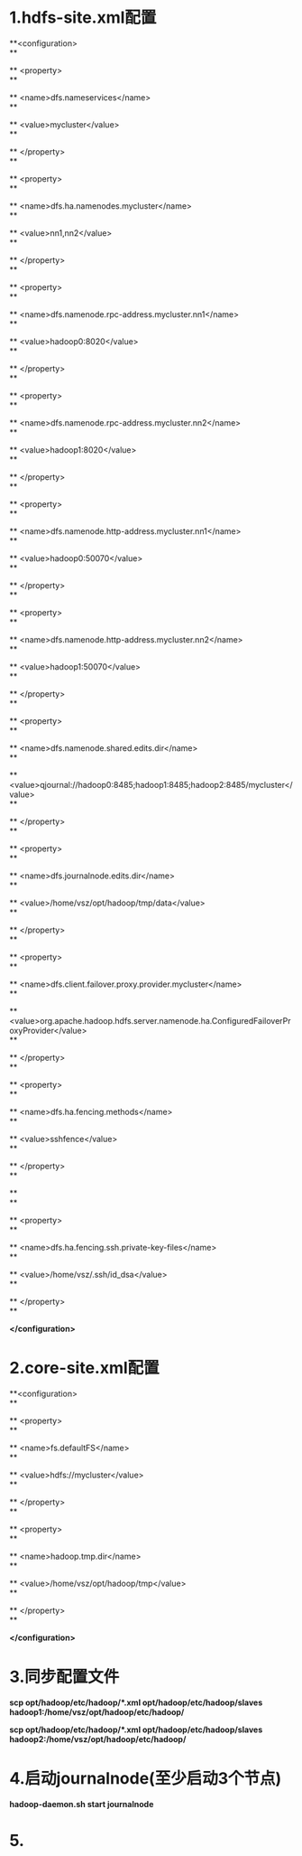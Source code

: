 # 1.hdfs-site.xml配置

**&lt;configuration&gt;          
**

**  &lt;property&gt;          
**

**    &lt;name&gt;dfs.nameservices&lt;/name&gt;          
**

**    &lt;value&gt;mycluster&lt;/value&gt;          
**

**  &lt;/property&gt;          
**

**  &lt;property&gt;          
**

**    &lt;name&gt;dfs.ha.namenodes.mycluster&lt;/name&gt;          
**

**    &lt;value&gt;nn1,nn2&lt;/value&gt;          
**

**  &lt;/property&gt;          
**

**  &lt;property&gt;          
**

**    &lt;name&gt;dfs.namenode.rpc-address.mycluster.nn1&lt;/name&gt;          
**

**    &lt;value&gt;hadoop0:8020&lt;/value&gt;          
**

**  &lt;/property&gt;          
**

**  &lt;property&gt;          
**

**    &lt;name&gt;dfs.namenode.rpc-address.mycluster.nn2&lt;/name&gt;          
**

**    &lt;value&gt;hadoop1:8020&lt;/value&gt;          
**

**  &lt;/property&gt;          
**

**  &lt;property&gt;          
**

**    &lt;name&gt;dfs.namenode.http-address.mycluster.nn1&lt;/name&gt;          
**

**    &lt;value&gt;hadoop0:50070&lt;/value&gt;          
**

**  &lt;/property&gt;          
**

**  &lt;property&gt;          
**

**    &lt;name&gt;dfs.namenode.http-address.mycluster.nn2&lt;/name&gt;          
**

**    &lt;value&gt;hadoop1:50070&lt;/value&gt;          
**

**  &lt;/property&gt;          
**

**  &lt;property&gt;          
**

**    &lt;name&gt;dfs.namenode.shared.edits.dir&lt;/name&gt;          
**

**    &lt;value&gt;qjournal://hadoop0:8485;hadoop1:8485;hadoop2:8485/mycluster&lt;/value&gt;          
**

**  &lt;/property&gt;          
**

**  &lt;property&gt;          
**

**    &lt;name&gt;dfs.journalnode.edits.dir&lt;/name&gt;          
**

**    &lt;value&gt;/home/vsz/opt/hadoop/tmp/data&lt;/value&gt;          
**

**  &lt;/property&gt;          
**

**  &lt;property&gt;          
**

**    &lt;name&gt;dfs.client.failover.proxy.provider.mycluster&lt;/name&gt;          
**

**    &lt;value&gt;org.apache.hadoop.hdfs.server.namenode.ha.ConfiguredFailoverProxyProvider&lt;/value&gt;          
**

**  &lt;/property&gt;          
**

**  &lt;property&gt;          
**

**    &lt;name&gt;dfs.ha.fencing.methods&lt;/name&gt;          
**

**    &lt;value&gt;sshfence&lt;/value&gt;          
**

**  &lt;/property&gt;          
**

**          
**

**  &lt;property&gt;          
**

**    &lt;name&gt;dfs.ha.fencing.ssh.private-key-files&lt;/name&gt;          
**

**    &lt;value&gt;/home/vsz/.ssh/id\_dsa&lt;/value&gt;          
**

**  &lt;/property&gt;          
**

**&lt;/configuration&gt;**

# 2.core-site.xml配置

**&lt;configuration&gt;      
**

**  &lt;property&gt;      
**

**    &lt;name&gt;fs.defaultFS&lt;/name&gt;      
**

**    &lt;value&gt;hdfs://mycluster&lt;/value&gt;      
**

**  &lt;/property&gt;      
**

**  &lt;property&gt;      
**

**    &lt;name&gt;hadoop.tmp.dir&lt;/name&gt;      
**

**    &lt;value&gt;/home/vsz/opt/hadoop/tmp&lt;/value&gt;      
**

**  &lt;/property&gt;      
**

**&lt;/configuration&gt;**

# 3.同步配置文件

**scp opt/hadoop/etc/hadoop/\*.xml opt/hadoop/etc/hadoop/slaves hadoop1:/home/vsz/opt/hadoop/etc/hadoop/**

**scp opt/hadoop/etc/hadoop/\*.xml opt/hadoop/etc/hadoop/slaves hadoop2:/home/vsz/opt/hadoop/etc/hadoop/**

# 4.启动journalnode\(至少启动3个节点\)

**hadoop-daemon.sh start journalnode**

# 5.



